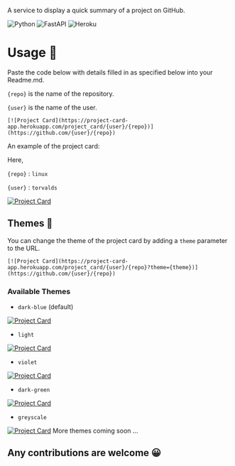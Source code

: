 A service to display a quick summary of a project on GitHub.

![Python](https://img.shields.io/badge/python-3670A0?style=for-the-badge&logo=python&logoColor=ffdd54)
![FastAPI](https://img.shields.io/badge/FastAPI-005571?style=for-the-badge&logo=fastapi)
![Heroku](https://img.shields.io/badge/heroku-%23430098.svg?style=for-the-badge&logo=heroku&logoColor=white)

# Usage 📖

Paste the code below with details filled in as specified below into your Readme.md.

`{repo}` is the name of the repository.

`{user}` is the name of the user.

```
[![Project Card](https://project-card-app.herokuapp.com/project_card/{user}/{repo})](https://github.com/{user}/{repo})
```

An example of the project card:

Here,

`{repo}` : `linux`

`{user}` : `torvalds`

[![Project Card](https://project-card-app.herokuapp.com/project_card/torvalds/linux)](https://github.com/torvalds/linux)

## Themes 🎨

You can change the theme of the project card by adding a `theme` parameter to the URL.

```
[![Project Card](https://project-card-app.herokuapp.com/project_card/{user}/{repo}?theme={theme})](https://github.com/{user}/{repo})
```

### Available Themes

- `dark-blue` (default)

[![Project Card](https://project-card-app.herokuapp.com/project_card/torvalds/linux?theme=dark-blue)](https://github.com/torvalds/linux)

- `light`

[![Project Card](https://project-card-app.herokuapp.com/project_card/torvalds/linux?theme=light)](https://github.com/torvalds/linux)

- `violet`

[![Project Card](https://project-card-app.herokuapp.com/project_card/torvalds/linux?theme=violet)](https://github.com/torvalds/linux)

- `dark-green`

[![Project Card](https://project-card-app.herokuapp.com/project_card/torvalds/linux?theme=dark-green)](https://github.com/torvalds/linux)

- `greyscale`

[![Project Card](https://project-card-app.herokuapp.com/project_card/torvalds/linux?theme=greyscale)](https://github.com/torvalds/linux)
More themes coming soon ...

## Any contributions are welcome 😀
